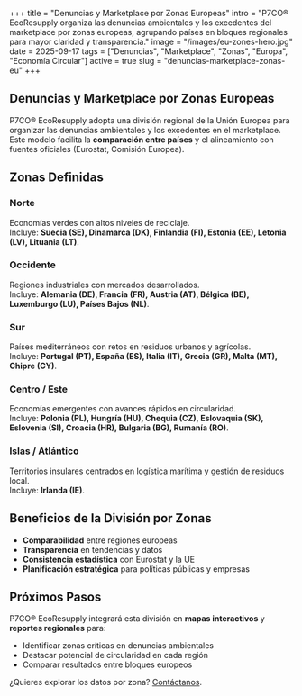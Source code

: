 +++
title = "Denuncias y Marketplace por Zonas Europeas"
intro = "P7CO® EcoResupply organiza las denuncias ambientales y los excedentes del marketplace por zonas europeas, agrupando países en bloques regionales para mayor claridad y transparencia."
image = "/images/eu-zones-hero.jpg"
date = 2025-09-17
tags = ["Denuncias", "Marketplace", "Zonas", "Europa", "Economía Circular"]
active = true
slug = "denuncias-marketplace-zonas-eu"
+++

## Denuncias y Marketplace por Zonas Europeas

P7CO® EcoResupply adopta una división regional de la Unión Europea para organizar las denuncias ambientales y los excedentes en el marketplace.  
Este modelo facilita la **comparación entre países** y el alineamiento con fuentes oficiales (Eurostat, Comisión Europea).

## Zonas Definidas

### Norte
Economías verdes con altos niveles de reciclaje.  
Incluye: **Suecia (SE), Dinamarca (DK), Finlandia (FI), Estonia (EE), Letonia (LV), Lituania (LT)**.

### Occidente
Regiones industriales con mercados desarrollados.  
Incluye: **Alemania (DE), Francia (FR), Austria (AT), Bélgica (BE), Luxemburgo (LU), Países Bajos (NL)**.

### Sur
Países mediterráneos con retos en residuos urbanos y agrícolas.  
Incluye: **Portugal (PT), España (ES), Italia (IT), Grecia (GR), Malta (MT), Chipre (CY)**.

### Centro / Este
Economías emergentes con avances rápidos en circularidad.  
Incluye: **Polonia (PL), Hungría (HU), Chequia (CZ), Eslovaquia (SK), Eslovenia (SI), Croacia (HR), Bulgaria (BG), Rumanía (RO)**.

### Islas / Atlántico
Territorios insulares centrados en logística marítima y gestión de residuos local.  
Incluye: **Irlanda (IE)**.

## Beneficios de la División por Zonas

- **Comparabilidad** entre regiones europeas  
- **Transparencia** en tendencias y datos  
- **Consistencia estadística** con Eurostat y la UE  
- **Planificación estratégica** para políticas públicas y empresas  

## Próximos Pasos

P7CO® EcoResupply integrará esta división en **mapas interactivos** y **reportes regionales** para:

- Identificar zonas críticas en denuncias ambientales  
- Destacar potencial de circularidad en cada región  
- Comparar resultados entre bloques europeos  

¿Quieres explorar los datos por zona? [Contáctanos](/es/home/contact).
